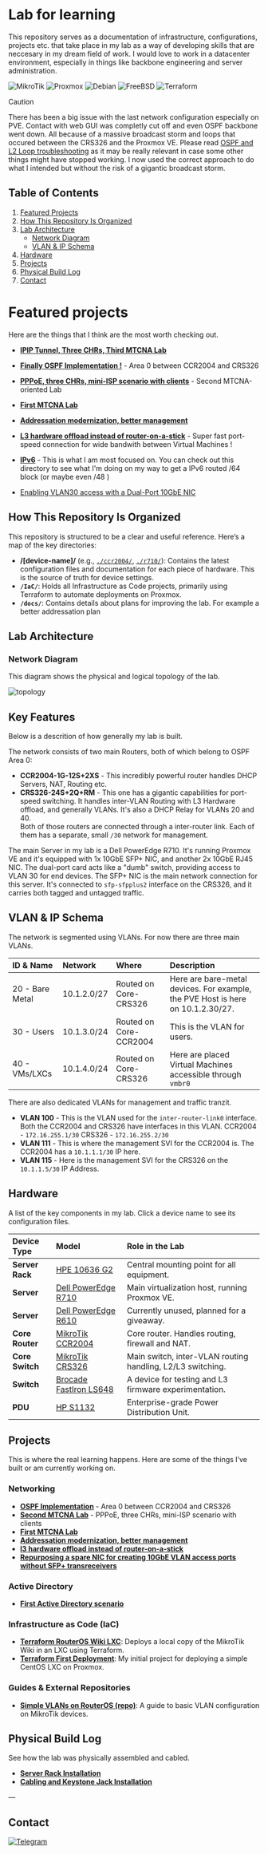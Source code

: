 # Lab for learning

This repository serves as a documentation of infrastructure, configurations, projects etc. that take place in my lab as a way of developing skills that are neccesary in my dream field of work. I would love to work in a datacenter environment, especially in things like backbone engineering and server administration.  


<div align=“center”>

![MikroTik](https://img.shields.io/badge/mikrotik-2B0948?style=for-the-badge&logo=mikrotik&logoColor=white)
![Proxmox](https://img.shields.io/badge/proxmox-542045?style=for-the-badge&logo=proxmox&logoColor=white)
![Debian](https://img.shields.io/badge/debian-7D3742?style=for-the-badge&logo=debian&logoColor=white)
![FreeBSD](https://img.shields.io/badge/freebsd-A54E3E?style=for-the-badge&logo=freebsd&logoColor=white)
![Terraform](https://img.shields.io/badge/terraform-CE653B?style=for-the-badge&logo=terraform&logoColor=white)

</div>

> [!CAUTION]
> There has been a big issue with the last network configuration especially on PVE. Contact with web GUI was completly cut off and even OSPF backbone went down. 
> All because of a massive broadcast storm and loops that occured between the CRS326 and the Proxmox VE. 
Please read [OSPF and L2 Loop troubleshooting](./projects/11-ospf-and-l2-loop) as it may be really relevant in case some other things might have stopped working. 
> I now used the correct approach to do what I intended but without the risk of a gigantic broadcast storm.


## Table of Contents
1.  [Featured Projects](#featured-projects)
2.  [How This Repository Is Organized](#how-this-repository-is-organized)
3.  [Lab Architecture](#lab-architecture)
    *   [Network Diagram](#network-diagram)
    *   [VLAN & IP Schema](#vlan—ip-schema)
4.  [Hardware](#hardware)
5.  [Projects](#projects)
6.  [Physical Build Log](#physical-build-log)
7.  [Contact](#contact)

# Featured projects

Here are the things that I think are the most worth checking out.  

*   **[IPIP Tunnel, Three CHRs, Third MTCNA Lab](./projects/09-mtcna-lab-3/readme.md)**

*   **[Finally OSPF Implementation !](./projects/06-ospf-backbone)** - Area 0 between CCR2004 and CRS326   

*   **[PPPoE, three CHRs, mini-ISP scenario with clients](./projects/08-mtcna-lab-2)** - Second MTCNA-oriented Lab

*   **[First MTCNA Lab](./projects/07-mtcna-lab-1/readme.md)**

*   **[Addressation modernization, better management](./projects/04-management-network-split)**

*   **[L3 hardware offload instead of router-on-a-stick](./projects/03-l3-hw-offload-on-core-switch)** - Super fast port-speed connection for wide bandwith between Virtual Machines !

* **[IPv6](./IPv6/)** - This is what I am most focused on. You can check out this directory to see what I'm doing on my way to get a IPv6 routed /64 block (or maybe even /48 )  

* [Enabling VLAN30 access with a Dual-Port 10GbE NIC](./projects/02-vlan30-access-without-sfp-transreceivers)  

<!-- [LXC with RouterOS Wiki Local mirror](./IaC/terraform_routeros_wiki_lxc/)-->

## How This Repository Is Organized

This repository is structured to be a clear and useful reference. Here’s a map of the key directories:

*   **/[device-name]/** (e.g., [`./ccr2004/`](./ccr2004/), [`./r710/`](./r710/)): Contains the latest configuration files and documentation for each piece of hardware. This is the source of truth for device settings.
*   **`/IaC/`**: Holds all Infrastructure as Code projects, primarily using Terraform to automate deployments on Proxmox.
*   **`/docs/`**: Contains details about plans for improving the lab. For example a better addressation plan


## Lab Architecture

### Network Diagram

This diagram shows the physical and logical topology of the lab.

![topology](./media/topology.png)

## Key Features

Below is a descrition of how generally my lab is built.  

The network consists of two main Routers, both of which belong to OSPF Area 0:
*   **CCR2004-1G-12S+2XS** - This incredibly powerful router handles DHCP Servers, NAT, Routing etc.
*   **CRS326-24S+2Q+RM** - This one has a gigantic capabilities for port-speed switching. It handles inter-VLAN Routing with L3 Hardware offload, and generally VLANs. It's also a DHCP Relay for VLANs 20 and 40.  
Both of those routers are connected through a inter-router link. Each of them has a separate, small `/30` network for management.  

The main Server in my lab is a Dell PowerEdge R710. It's running Proxmox VE and it's equipped with 1x 10GbE SFP+ NIC, and another 2x 10GbE RJ45 NIC. 
The dual-port card acts like a "dumb" switch, providing access to VLAN 30 for end devices. 
The SFP+ NIC is the main network connection for this server. It's connected to `sfp-sfpplus2` interface on the CRS326, and it carries both tagged and untagged traffic.

## VLAN & IP Schema

The network is segmented using VLANs. For now there are three main VLANs.

| ID  & Name    | Network | Where | Description                                   |
|:---|:---|:---|:---|
| 20 - Bare Metal | 10.1.2.0/27         | Routed on Core-CRS326 | Here are bare-metal devices. For example, the PVE Host is here on 10.1.2.30/27.        |
| 30 - Users | 10.1.3.0/24         | Routed on Core-CCR2004 | This is the VLAN for users.     |
| 40 - VMs/LXCs | 10.1.4.0/24       | Routed on Core-CRS326  | Here are placed Virtual Machines accessible through `vmbr0` |

There are also dedicated VLANs for management and traffic tranzit.

*   **VLAN 100** - This is the VLAN used for the `inter-router-link0` interface. Both the CCR2004 and CRS326 have interfaces in this VLAN. 
    CCR2004 - `172.16.255.1/30`
    CRS326  - `172.16.255.2/30`
*   **VLAN 111** - This is where the management SVI for the CCR2004 is. The CCR2004 has a `10.1.1.1/30` IP here.
*   **VLAN 115** - Here is the management SVI for the CRS326 on the `10.1.1.5/30` IP Address.

## Hardware

A list of the key components in my lab. Click a device name to see its configuration files.

| Device Type      | Model                                   | Role in the Lab                                   |
|:---|:---|:---|
| **Server Rack**  | [HPE 10636 G2](./hpe-10636-g2/)         | Central mounting point for all equipment.         |
| **Server**       | [Dell PowerEdge R710](./r710/)          | Main virtualization host, running Proxmox VE.     |
| **Server**       | [Dell PowerEdge R610](./r610/)          | Currently unused, planned for a giveaway.         |
| **Core Router**  | [MikroTik CCR2004](./ccr2004/)           | Core router. Handles routing, firewall and NAT.       |
| **Core Switch**  | [MikroTik CRS326](./crs326/)           | Main switch, inter-VLAN routing handling, L2/L3 switching. |
| **Switch**| [Brocade FastIron LS648](./ls648/)      | A device for testing and L3 firmware experimentation.      |
| **PDU**          | [HP S1132](./hpe-s1132/)                | Enterprise-grade Power Distribution Unit.                  |

## Projects

This is where the real learning happens. Here are some of the things I’ve built or am currently working on.

### Networking

*   **[OSPF Implementation](./projects/06-ospf-backbone)** - Area 0 between CCR2004 and CRS326   
*   **[Second MTCNA Lab](./projects/08-mtcna-lab-2)** - PPPoE, three CHRs, mini-ISP scenario with clients
*   **[First MTCNA Lab](./projects/07-mtcna-lab-1/readme.md)**
*   **[Addressation modernization, better management](./projects/04-management-network-split)**
*   **[l3 hardware offload instead of router-on-a-stick](./projects/03-l3-hw-offload-on-core-switch)**  
*   **[Repurposing a spare NIC for creating 10GbE VLAN access ports without SFP+ transreceivers](./projects/02-vlan30-access-without-sfp-transreceivers)**

### Active Directory

*   **[First Active Directory scenario](./projects/01-ActiveDirectory-first-scenario)**


### Infrastructure as Code (IaC)

*   **[Terraform RouterOS Wiki LXC](./IaC/terraform_routeros_wiki_lxc/)**: Deploys a local copy of the MikroTik Wiki in an LXC using Terraform.
*   **[Terraform First Deployment](./IaC/terraform_first_deployment/)**: My initial project for deploying a simple CentOS LXC on Proxmox.

### Guides & External Repositories

*   **[Simple VLANs on RouterOS (repo)](https://github.com/andreansx/routeros-simple-vlans)**: A guide to basic VLAN configuration on MikroTik devices.


## Physical Build Log

See how the lab was physically assembled and cabled.

*   **[Server Rack Installation](./installs/installation-rack/)**
*   **[Cabling and Keystone Jack Installation](./installs/installation-keystones/)**

—

## Contact

[![Telegram](https://img.shields.io/badge/Telegram-2CA5E0?style=for-the-badge&logo=telegram&logoColor=white)](https://t.me/Andrtexh)
